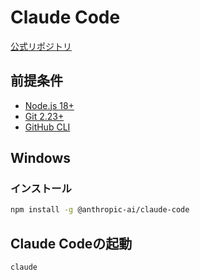 # Claude Code

[公式リポジトリ](https://github.com/anthropics/claude-code)

## 前提条件

- [Node.js 18+](https://github.com/room202/react?tab=readme-ov-file#volta-%E3%82%92%E3%82%A4%E3%83%B3%E3%82%B9%E3%83%88%E3%83%BC%E3%83%AB)
- [Git 2.23+](https://git-scm.com/)
- [GitHub CLI](https://github.com/cli/cli?tab=readme-ov-file#windows)

## Windows


### インストール

```bash
npm install -g @anthropic-ai/claude-code
```

## Claude Codeの起動

```bash
claude
```
